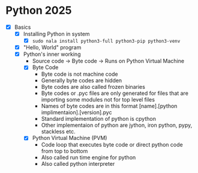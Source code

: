 # Python 2025

- [x] Basics
  - [x] Installing Python in system
    - [x] `sudo nala install python3-full python3-pip python3-venv`
  - [x] "Hello, World" program
  - [x] Python's inner working
    - Source code -> Byte code -> Runs on Python Virtual Machine
    - [x] Byte Code
      - Byte code is not machine code
      - Generally byte codes are hidden
      - Byte codes are also called frozen binaries
      - Byte codes or .pyc files are only generated for files that are importing some modules not for top level files
      - Names of byte codes are in this format [name].[python implimentaion].[version].pyc
      - Standard implementation of python is cpython
      - Other implementaion of python are jython, iron python, pypy, stackless etc.
    - [x] Python Virtual Machine (PVM)
      - Code loop that executes byte code or direct python code from top to bottom
      - Also called run time engine for python
      - Also called python interpreter
